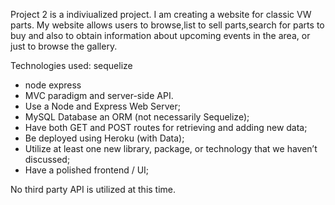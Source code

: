 Project 2 is a indiviualized project. I am creating a website for classic VW parts. My website allows users to browse,list to sell parts,search for parts to buy and also to obtain information about upcoming events in the area, or just to browse the gallery. 


Technologies used: sequelize
- node express
- MVC paradigm and server-side API.
- Use a Node and Express Web Server;
- MySQL Database an ORM (not necessarily Sequelize);
- Have both GET and POST routes for retrieving and adding new data;
- Be deployed using Heroku (with Data);
- Utilize at least one new library, package, or technology that we haven’t discussed;
- Have a polished frontend / UI;

No third party API is utilized at this time. 
